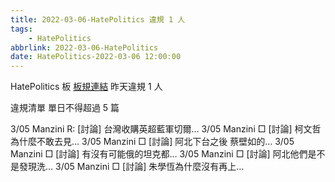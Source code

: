 ```yaml
---
title: 2022-03-06-HatePolitics 違規 1 人
tags:
    - HatePolitics
abbrlink: 2022-03-06-HatePolitics
date: HatePolitics-2022-03-06 12:00:00
---
```

HatePolitics 板 [板規連結](https://www.ptt.cc/bbs/HatePolitics/M.1617115262.A.D60.html)
昨天違規 1 人
<!-- more -->

違規清單
單日不得超過 5 篇

3/05 Manzini R: [討論] 台灣收購英超藍軍切爾…
3/05 Manzini □ [討論] 柯文哲為什麼不敢去見…
3/05 Manzini □ [討論] 阿北下台之後 蔡壁如的…
3/05 Manzini □ [討論] 有沒有可能俄的坦克都…
3/05 Manzini □ [討論] 阿北他們是不是發現洗…
3/05 Manzini □ [討論] 朱學恆為什麼沒有再上…